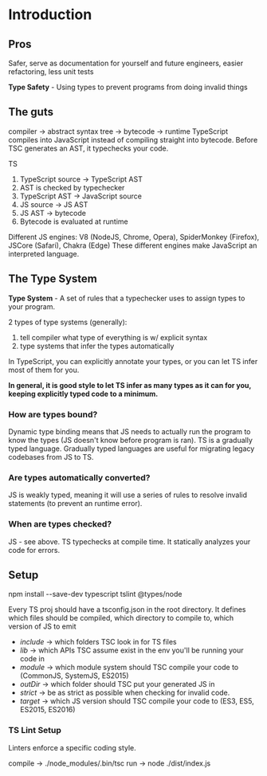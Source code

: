 # Introduction
## Pros
Safer, serve as documentation for yourself and future engineers, easier refactoring, less unit tests

**Type Safety** - Using types to prevent programs from doing invalid things

## The guts
compiler -> abstract syntax tree -> bytecode -> runtime
TypeScript compiles into JavaScript instead of compiling straight into bytecode.
Before TSC generates an AST, it typechecks your code.

TS
1. TypeScript source -> TypeScript AST
2. AST is checked by typechecker
3. TypeScript AST -> JavaScript source
4. JS source -> JS AST
5. JS AST -> bytecode
6. Bytecode is evaluated at runtime

Different JS engines: V8 (NodeJS, Chrome, Opera), SpiderMonkey (Firefox), JSCore (Safari), Chakra (Edge)
These different engines make JavaScript an interpreted language.

## The Type System
**Type System** - A set of rules that a typechecker uses to assign types to your program.

2 types of type systems (generally):
1. tell compiler what type of everything is w/ explicit syntax
2. type systems that infer the types automatically

In TypeScript, you can explicitly annotate your types, or you can let TS infer most of them for you.

**In general, it is good style to let TS infer as many types as it can for you, keeping explicitly typed code to a minimum.**

### How are types bound?
Dynamic type binding means that JS needs to actually run the program to know the types (JS doesn't know before program is ran). 
TS is a gradually typed language. Gradually typed languages are useful for migrating legacy codebases from JS to TS.

### Are types automatically converted?
JS is weakly typed, meaning it will use a series of rules to resolve invalid statements (to prevent an runtime error).

### When are types checked?
JS - see above.
TS typechecks at compile time. It statically analyzes your code for errors.

## Setup
npm install --save-dev typescript tslint @types/node

Every TS proj should have a tsconfig.json in the root directory. It defines which files should be compiled, which directory to compile to, which version of JS to emit
* *include* -> which folders TSC look in for TS files
* *lib* -> which APIs TSC assume exist in the env you'll be running your code in
* *module* -> which module system should TSC compile your code to (CommonJS, SystemJS, ES2015)
* *outDir* -> which folder should TSC put your generated JS in
* *strict* -> be as strict as possible when checking for invalid code.
* *target* -> which JS version should TSC compile your code to (ES3, ES5, ES2015, ES2016)

### TS Lint Setup
Linters enforce a specific coding style.

compile -> ./node_modules/.bin/tsc
run -> node ./dist/index.js